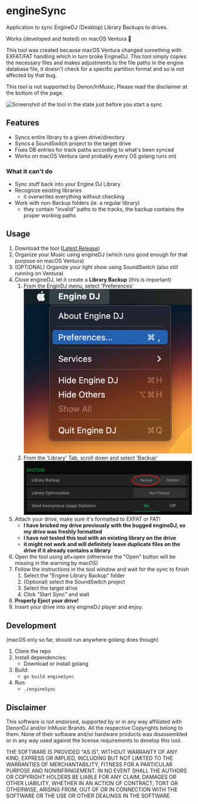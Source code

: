 # engineSync

Application to sync EngineDJ (Desktop) Library Backups to drives.

Works (developed and tested) on macOS Ventura 🎉

This tool was created because macOS Ventura changed something with EXFAT/FAT handling which in turn broke EngineDJ. 
This tool simply copies the necessary files and makes adjustments to the file paths in the engine database file, it doesn't check for a specific partition format and so is not affected by that bug.

This tool is not supported by Denon/InMusic; Please read the disclaimer at the bottom of the page.

![Screenshot of the tool in the state just before you start a sync](screenshot.png)

## Features

- Syncs entire library to a given drive/directory
- Syncs a SoundSwitch project to the target drive
- Fixes DB entries for track paths according to what's been synced
- Works on macOS Ventura (and probably every OS golang runs on)

### What it can't do

- Sync stuff back into your Engine DJ Library
- Recognize existing libraries 
  - it overwrites everything without checking
- Work with non-Backup folders (ie. a regular library)
  - they contain "invalid" paths to the tracks, the backup contains the proper working paths

## Usage

1. Download the tool ([Latest Release](https://github.com/lfuelling/engineSync/releases/latest))
2. Organize your Music using engineDJ (which runs good enough for that purpose on macOS Ventura)
3. (OPTIONAL) Organize your light show using SoundSwitch (also still running on Ventura)
4. Close engineDJ, let it create a **Library Backup** (this is important)
   1. From the EnginDJ menu, select 'Preferences'
   ![Screenshot of the tool in the state just before you start a sync](screenshot-menu.png)
   2. From the 'Library' Tab, scroll down and select 'Backup'
   ![Screenshot of the tool in the state just before you start a sync](screenshot-backup.png)
5. Attach your drive, make sure it's formatted to EXFAT or FAT!
   - **I have bricked my drive previously with the bugged engineDJ, so my drive was freshly formatted**
   - **I have not tested this tool with an existing library on the drive**
   - **it might not work and will definitely leave duplicate files on the drive if it already contains a library**
6. Open the tool using alt+open (otherwise the "Open" button will be missing in the warning by macOS)
7. Follow the instructions in the tool window and wait for the sync to finish
   1. Select the "Engine Library Backup" folder
   2. (Optional) select the SoundSwitch project
   3. Select the target drive
   4. Click "Start Sync" and wait
8. **Properly Eject your drive!**
9. Insert your drive into any engineDJ player and enjoy.

## Development

(macOS only so far, should run anywhere golang does though)

1. Clone the repo
2. Install dependencies:
   - Download or install golang
3. Build:
   - `go build engineSync`
4. Run:
   - `./engineSync`

## Disclaimer

This software is not endorsed, supported by or in any way affiliated with DenonDJ and/or InMusic Brands. All the respective Copyrights belong to them. None of their software and/or hardware products was disassembled or in any way used against the license requirements to develop this tool.

THE SOFTWARE IS PROVIDED "AS IS", WITHOUT WARRANTY OF ANY KIND, EXPRESS OR IMPLIED, INCLUDING BUT NOT LIMITED TO THE WARRANTIES OF MERCHANTABILITY, FITNESS FOR A PARTICULAR PURPOSE AND NONINFRINGEMENT. 
IN NO EVENT SHALL THE AUTHORS OR COPYRIGHT HOLDERS BE LIABLE FOR ANY CLAIM, DAMAGES OR OTHER LIABILITY, WHETHER IN AN ACTION OF CONTRACT, TORT OR OTHERWISE, ARISING FROM, OUT OF OR IN CONNECTION WITH THE SOFTWARE OR THE USE OR OTHER DEALINGS IN THE SOFTWARE.
